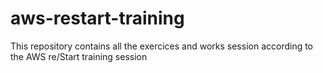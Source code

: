 # aws-restart-training
This repository contains all the exercices and works session according to the AWS re/Start training session
